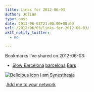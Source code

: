 ```yaml
---
title: Links for 2012-06-03
author: Julian
type: post
date: 2012-06-03T21:00:00+00:00
url: /2012/06/03/links-for-2012-06-03/
aktt_notify_twitter:
  - no

---
```

Bookmarks I&#8217;ve shared on 2012-06-03:

  * [Slow Barcelona][1] 
    [barcelona][2] [Bars][3] </li> </ul> 
    
    <p class="deliciouslink">
      <a href="http://del.icio.us/synesthesia" title="See all my bookmarks on del.icio.us"><img src="https://www.synesthesia.co.uk/images/deliciousicon.jpg" alt="Delicious icon" /></a>&nbsp;I am <a href="http://del.icio.us/synesthesia" title="See all my bookmarks on del.icio.us">Synesthesia</a>
    </p>
    
    <p class="deliciouslink">
      <a href="http://del.icio.us/network?add=synesthesia" title="Add me to your del.icio.us network"><img src="https://www.synesthesia.co.uk/images/add.gif" alt="" /></a>&nbsp;<a href="http://del.icio.us/network?add=synesthesia" title="Add me to your del.icio.us network">Add me to your network</a>
    </p>

 [1]: http://www.barcelona-life.com/drink/pubs_cafes_details/205-Slow_Barcelona
 [2]: http://www.delicious.com/synesthesia/barcelona
 [3]: http://www.delicious.com/synesthesia/Bars